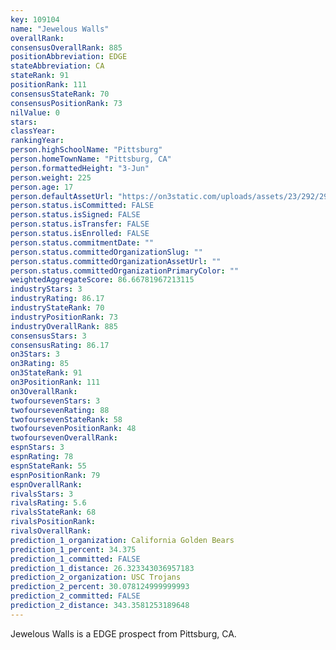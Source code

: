```yaml
---
key: 109104
name: "Jewelous Walls"
overallRank: 
consensusOverallRank: 885
positionAbbreviation: EDGE
stateAbbreviation: CA
stateRank: 91
positionRank: 111
consensusStateRank: 70
consensusPositionRank: 73
nilValue: 0
stars: 
classYear: 
rankingYear: 
person.highSchoolName: "Pittsburg"
person.homeTownName: "Pittsburg, CA"
person.formattedHeight: "3-Jun"
person.weight: 225
person.age: 17
person.defaultAssetUrl: "https://on3static.com/uploads/assets/23/292/292023.png"
person.status.isCommitted: FALSE
person.status.isSigned: FALSE
person.status.isTransfer: FALSE
person.status.isEnrolled: FALSE
person.status.commitmentDate: ""
person.status.committedOrganizationSlug: ""
person.status.committedOrganizationAssetUrl: ""
person.status.committedOrganizationPrimaryColor: ""
weightedAggregateScore: 86.66781967213115
industryStars: 3
industryRating: 86.17
industryStateRank: 70
industryPositionRank: 73
industryOverallRank: 885
consensusStars: 3
consensusRating: 86.17
on3Stars: 3
on3Rating: 85
on3StateRank: 91
on3PositionRank: 111
on3OverallRank: 
twofoursevenStars: 3
twofoursevenRating: 88
twofoursevenStateRank: 58
twofoursevenPositionRank: 48
twofoursevenOverallRank: 
espnStars: 3
espnRating: 78
espnStateRank: 55
espnPositionRank: 79
espnOverallRank: 
rivalsStars: 3
rivalsRating: 5.6
rivalsStateRank: 68
rivalsPositionRank: 
rivalsOverallRank: 
prediction_1_organization: California Golden Bears
prediction_1_percent: 34.375
prediction_1_committed: FALSE
prediction_1_distance: 26.323343036957183
prediction_2_organization: USC Trojans
prediction_2_percent: 30.078124999999993
prediction_2_committed: FALSE
prediction_2_distance: 343.3581253189648
---
```

Jewelous Walls is a EDGE prospect from Pittsburg, CA.